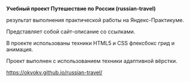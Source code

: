 **Учебный проект Путешествие по России (russian-travel)**

результат выполнения практической работы на Яндекс-Практикуме.

Представляет собой сайт-описание со ссылками.

В проекте использованы техники HTML5 и CSS флексбокс грид и анимация. 

Проект выполнен с использованием техники адаптивной вёрстки.

https://okvokv.github.io/russian-travel/
